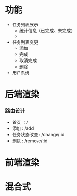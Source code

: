 # 功能

- 任务列表展示
    - 统计信息（已完成、未完成）
    - 
- 任务列表变更
    - 添加
    - 完成
    - 取消完成
    - 删除
- 用户系统

# 后端渲染

### 路由设计

- 首页 ：/
- 添加 : /add
- 任务状态改变 : /change/:id
- 删除 : /remove/:id


# 前端渲染
# 混合式